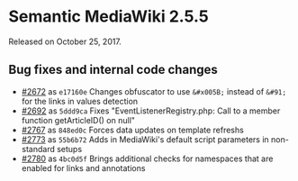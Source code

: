 # Semantic MediaWiki 2.5.5

Released on October 25, 2017.

## Bug fixes and internal code changes

* [#2672](https://github.com/SemanticMediaWiki/SemanticMediaWiki/pull/2672) as `e17160e` Changes obfuscator to use `&#x005B;` instead of `&#91;` for the links in values detection
* [#2692](https://github.com/SemanticMediaWiki/SemanticMediaWiki/pull/2692) as `5ddd9ca` Fixes "EventListenerRegistry.php: Call to a member function getArticleID() on null"
* [#2767](https://github.com/SemanticMediaWiki/SemanticMediaWiki/pull/2767) as `848ed0c` Forces data updates on template refreshs
* [#2773](https://github.com/SemanticMediaWiki/SemanticMediaWiki/pull/2773) as `55b6b72` Adds in MediaWiki's default script parameters in non-standard setups
* [#2780](https://github.com/SemanticMediaWiki/SemanticMediaWiki/pull/2780) as `4bc0d5f` Brings additional checks for namespaces that are enabled for links and annotations
